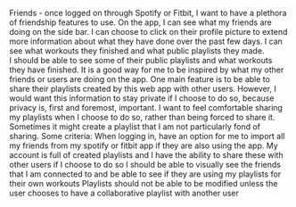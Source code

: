 Friends - once logged on through Spotify or Fitbit, I want to have a plethora of friendship features to use. On the app, I can see what my friends are doing on the side bar. I can choose to click on their profile picture to extend more information about what they have done over the past few days. I can see what workouts they finished and what public playlists they made.  
I should be able to see some of their public playlists and what workouts they have finished. It is a good way for me to be inspired by what my other friends or users are doing on the app. One main feature is to be able to share their playlists created by this web app with other users. However, I would want this information to stay private if I choose to do so, because privacy is, first and foremost, important. I want to feel comfortable sharing my playlists when I choose to do so, rather than being forced to share it. Sometimes it might create a playlist that I am not particularly fond of sharing.
Some criteria:
When logging in, have an option for me to import all my friends from my spotify or fitbit app if they are also using the app.
My account is full of created playlists and I have the ability to share these with other users if I choose to do so
I should be able to visually see the friends that I am connected to and be able to see if they are using my playlists for their own workouts
Playlists should not be able to be modified unless the user chooses to have a collaborative playlist with another user


